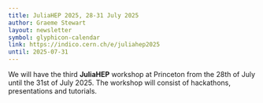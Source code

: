 ```yaml
---
title: JuliaHEP 2025, 28-31 July 2025
author: Graeme Stewart
layout: newsletter
symbol: glyphicon-calendar
link: https://indico.cern.ch/e/juliahep2025
until: 2025-07-31
---
```


We will have the third **JuliaHEP** workshop at Princeton from the 28th of July until the 31st of July 2025. The workshop will consist of hackathons, presentations and tutorials.

